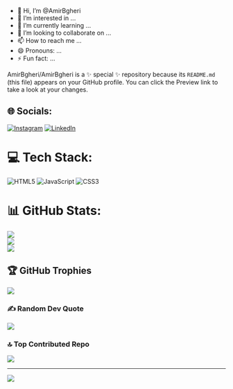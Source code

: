 - 👋 Hi, I’m @AmirBgheri
- 👀 I’m interested in ...
- 🌱 I’m currently learning ...
- 💞️ I’m looking to collaborate on ...
- 📫 How to reach me ...
- 😄 Pronouns: ...
- ⚡ Fun fact: ...


AmirBgheri/AmirBgheri is a ✨ special ✨ repository because its `README.md` (this file) appears on your GitHub profile.
You can click the Preview link to take a look at your changes.

## 🌐 Socials:
[![Instagram](https://img.shields.io/badge/Instagram-%23E4405F.svg?logo=Instagram&logoColor=white)](https://instagram.com/https://www.instagram.com/amir_bagheri_web) [![LinkedIn](https://img.shields.io/badge/LinkedIn-%230077B5.svg?logo=linkedin&logoColor=white)](https://linkedin.com/in/https://www.linkedin.com/in/amir-bagheri-67b24831b?utm_source=share&utm_campaign=share_via&utm_content=profile&utm_medium=android_app) 

# 💻 Tech Stack:
![HTML5](https://img.shields.io/badge/html5-%23E34F26.svg?style=for-the-badge&logo=html5&logoColor=white) ![JavaScript](https://img.shields.io/badge/javascript-%23323330.svg?style=for-the-badge&logo=javascript&logoColor=%23F7DF1E) ![CSS3](https://img.shields.io/badge/css3-%231572B6.svg?style=for-the-badge&logo=css3&logoColor=white)
# 📊 GitHub Stats:
![](https://github-readme-stats.vercel.app/api?username=AmirBagheri&theme=dark&hide_border=false&include_all_commits=false&count_private=true)<br/>
![](https://github-readme-streak-stats.herokuapp.com/?user=AmirBagheri&theme=dark&hide_border=false)<br/>
![](https://github-readme-stats.vercel.app/api/top-langs/?username=AmirBagheri&theme=dark&hide_border=false&include_all_commits=false&count_private=true&layout=compact)

## 🏆 GitHub Trophies
![](https://github-profile-trophy.vercel.app/?username=AmirBagheri&theme=radical&no-frame=false&no-bg=false&margin-w=4)

### ✍️ Random Dev Quote
![](https://quotes-github-readme.vercel.app/api?type=horizontal&theme=radical)

### 🔝 Top Contributed Repo
![](https://github-contributor-stats.vercel.app/api?username=AmirBagheri&limit=5&theme=dark&combine_all_yearly_contributions=true)

---
[![](https://visitcount.itsvg.in/api?id=AmirBagheri&icon=0&color=0)](https://visitcount.itsvg.in)

<!-- Proudly created with GPRM ( https://gprm.itsvg.in ) -->
